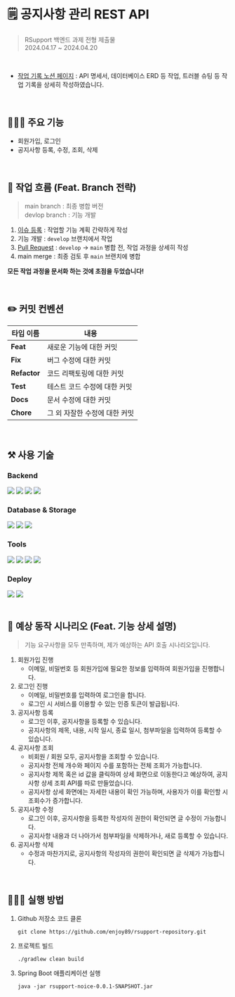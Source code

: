 # 🗒️ 공지사항 관리 REST API

> RSupport 백엔드 과제 전형 제출물 <br>
> 2024.04.17 ~ 2024.04.20
>
<br>

- [작업 기록 노션 페이지](https://stupendous-lumber-15e.notion.site/9ae88293619b4aa3ab1aec315a5f26e7) : API 명세서, 데이터베이스 ERD 등 작업, 트러블 슈팅 등 작업 기록을 상세히 작성하였습니다.

<br>

## 👩🏻‍💻 주요 기능
- 회원가입, 로그인
- 공지사항 등록, 수정, 조회, 삭제

<br>

## 👏 작업 흐름 (Feat. Branch 전략)
> main branch : 최종 병합 버전 <br>
> devlop branch : 기능 개발
>
1. [이슈 등록](https://github.com/enjoy89/rsupport-repository/issues?q=is%3Aissue+is%3Aclosed) : 작업할 기능 계획 간략하게 작성
2. 기능 개발 : `develop` 브랜치에서 작업
3. [Pull Request](https://github.com/enjoy89/rsupport-repository/pulls?q=is%3Apr+is%3Aclosed) : `develop` -> `main` 병합 전, 작업 과정을 상세히 작성
4. main merge : 최종 검토 후 `main` 브랜치에 병합

**모든 작업 과정을 문서화 하는 것에 초점을 두었습니다!** <br>

<br>

## ✏️ 커밋 컨벤션 
|타입 이름|내용|
|------|---|
|**Feat**|새로운 기능에 대한 커밋|
|**Fix**|버그 수정에 대한 커밋|
|**Refactor**|코드 리팩토링에 대한 커밋|
|**Test**|테스트 코드 수정에 대한 커밋|
|**Docs**|문서 수정에 대한 커밋|
|**Chore**|그 외 자잘한 수정에 대한 커밋|


<br>

## ⚒️ 사용 기술

### Backend
<div>
<img src="https://img.shields.io/badge/Java 17-FF9E0F?style=for-the-badge&logo=Java&logoColor=white">
<img src="https://img.shields.io/badge/gradle-02303A?style=for-the-badge&logo=gradle&logoColor=white">
<img src="https://img.shields.io/badge/Spring Boot 3.1.10 -6DB33F?style=for-the-badge&logo=Spring Boot&logoColor=white">
<img src="https://img.shields.io/badge/Spring Security-6DB33F?style=for-the-badge&logo=Spring Security&logoColor=white">
</div>

### Database & Storage
<div>
<img src="https://img.shields.io/badge/Spring Data JPA-20336B?style=for-the-badge&logo=spring&logoColor=white">
<img src="https://img.shields.io/badge/MySQL-4479A1?style=for-the-badge&logo=MySQL&logoColor=white">
<img src="https://img.shields.io/badge/aws s3-FFB71B?style=for-the-badge&logo=Amazon aws&logoColor=white">
</div>

### Tools
<div>
<img src="https://img.shields.io/badge/Postman-FF6C37?style=for-the-badge&logo=postman&logoColor=white">
<img src="https://img.shields.io/badge/github-181717?style=for-the-badge&logo=github&logoColor=white">
<img src="https://img.shields.io/badge/Intellij idea-3B00B9?style=for-the-badge&logo=intellijidea&logoColor=white">
<img src="https://img.shields.io/badge/notion-000000?style=for-the-badge&logo=notion&logoColor=white">
</div>

### Deploy
<div>
<img src="https://img.shields.io/badge/docker-2496ED?style=for-the-badge&logo=docker&logoColor=white">
<img src="https://img.shields.io/badge/aws ec2-232F3E?style=for-the-badge&logo=amazonaws&logoColor=white">
</div>

<br>

## 🙌 예상 동작 시나리오 (Feat. 기능 상세 설명)
> 기능 요구사항을 모두 만족하며, 제가 예상하는 API 호출 시나리오입니다.
>
1. 회원가입 진행
   - 이메일, 비밀번호 등 회원가입에 필요한 정보를 입력하여 회원가입을 진행합니다.
2. 로그인 진행
   - 이메일, 비밀번호를 입력하여 로그인을 합니다.
   - 로그인 시 서비스를 이용할 수 있는 인증 토큰이 발급됩니다.
3. 공지사항 등록
   - 로그인 이후, 공지사항을 등록할 수 있습니다.
   - 공지사항의 제목, 내용, 시작 일시, 종료 일시, 첨부파일을 입력하여 등록할 수 있습니다.
4. 공지사항 조회
   - 비회원 / 회원 모두, 공지사항을 조회할 수 있습니다.
   - 공지사항 전체 개수와 페이지 수를 포함하는 전체 조회가 가능합니다.
   - 공지사항 제목 혹은 id 값을 클릭하여 상세 화면으로 이동한다고 예상하여, 공지사항 상세 조회 API를 따로 만들었습니다.
   - 공지사항 상세 화면에는 자세한 내용이 확인 가능하며, 사용자가 이를 확인할 시 조회수가 증가합니다.
5. 공지사항 수정
    - 로그인 이후, 공지사항을 등록한 작성자의 권한이 확인되면 글 수정이 가능합니다.
    - 공지사항 내용과 더 나아가서 첨부파일을 삭제하거나, 새로 등록할 수 있습니다.
6. 공지사항 삭제
    - 수정과 마찬가지로, 공지사항의 작성자의 권한이 확인되면 글 삭제가 가능합니다.

<br>

## 💁🏻‍♀️ 실행 방법
1. Github 저장소 코드 클론
   ```
   git clone https://github.com/enjoy89/rsupport-repository.git
   ```
2. 프로젝트 빌드
   ```
   ./gradlew clean build
   ```
4. Spring Boot 애플리케이션 실행
   ```
   java -jar rsupport-noice-0.0.1-SNAPSHOT.jar
   ```
